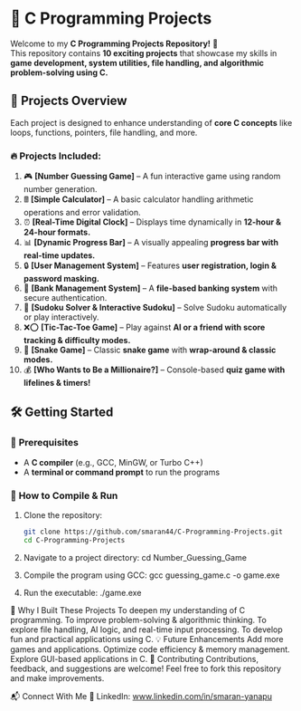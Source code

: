 
# 🚀 C Programming Projects

Welcome to my **C Programming Projects Repository!** 🎯  
This repository contains **10 exciting projects** that showcase my skills in **game development, system utilities, file handling, and algorithmic problem-solving using C.**  

## 📂 **Projects Overview**
Each project is designed to enhance understanding of **core C concepts** like loops, functions, pointers, file handling, and more.  

### 🔥 **Projects Included:**
1. 🎮 **[Number Guessing Game]** – A fun interactive game using random number generation.
2. 🖩 **[Simple Calculator]** – A basic calculator handling arithmetic operations and error validation.
3. ⏰ **[Real-Time Digital Clock]** – Displays time dynamically in **12-hour & 24-hour formats.**
4. 📊 **[Dynamic Progress Bar]** – A visually appealing **progress bar with real-time updates.**
5. 🔒 **[User Management System]** – Features **user registration, login & password masking.**
6. 🏦 **[Bank Management System]** – A **file-based banking system** with secure authentication.
7. 🧩 **[Sudoku Solver & Interactive Sudoku]** – Solve Sudoku automatically or play interactively.
8. ❌⭕ **[Tic-Tac-Toe Game]** – Play against **AI or a friend with score tracking & difficulty modes.**
9. 🐍 **[Snake Game]** – Classic **snake game** with **wrap-around & classic modes.**
10. 💰 **[Who Wants to Be a Millionaire?]** – Console-based **quiz game with lifelines & timers!**

## 🛠 **Getting Started**
### 🔹 **Prerequisites**
- A **C compiler** (e.g., GCC, MinGW, or Turbo C++)
- A **terminal or command prompt** to run the programs

### 🔹 **How to Compile & Run**
1. Clone the repository:
   ```sh
   git clone https://github.com/smaran44/C-Programming-Projects.git
   cd C-Programming-Projects

2. Navigate to a project directory:
   cd Number_Guessing_Game

3. Compile the program using GCC:
   gcc guessing_game.c -o game.exe

4. Run the executable:
   ./game.exe

📜 Why I Built These Projects
To deepen my understanding of C programming.
To improve problem-solving & algorithmic thinking.
To explore file handling, AI logic, and real-time input processing.
To develop fun and practical applications using C.
💡 Future Enhancements
Add more games and applications.
Optimize code efficiency & memory management.
Explore GUI-based applications in C.
📌 Contributing
Contributions, feedback, and suggestions are welcome! Feel free to fork this repository and make improvements.

📬 Connect With Me
🔗 LinkedIn: www.linkedin.com/in/smaran-yanapu
